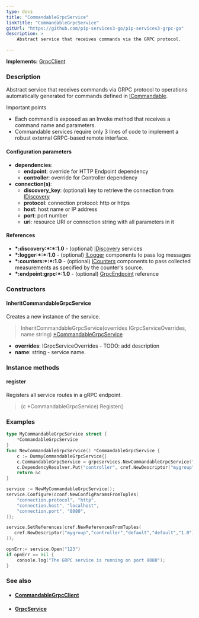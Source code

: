 ```yaml
---
type: docs
title: "CommandableGrpcService"
linkTitle: "CommandableGrpcService"
gitUrl: "https://github.com/pip-services3-go/pip-services3-grpc-go"
description: > 
    Abstract service that receives commands via the GRPC protocol.

---
```


**Implements:** [GrpcClient](../grpc_client)


### Description

Abstract service that receives commands via GRPC protocol
to operations automatically generated for commands defined in [ICommandable](../../../commons/commands/icommandable).

Important points

- Each command is exposed as an Invoke method that receives a command name and parameters.
- Commandable services require only 3 lines of code to implement a robust external
GRPC-based remote interface.

#### Configuration parameters

- **dependencies**:    
    - **endpoint**: override for HTTP Endpoint dependency    
    - **controller**: override for Controller dependency    
- **connection(s)**:    
    - **discovery_key**: (optional) key to retrieve the connection from [IDiscovery](../../../components/connect/idiscovery)    
    - **protocol**: connection protocol: http or https    
    - **host**: host name or IP address    
    - **port**: port number    
    - **uri**: resource URI or connection string with all parameters in it    
#### References
- **\*:discovery:\*:\*:1.0** - (optional) [IDiscovery](../../../components/connect/idiscovery) services
- **\*:logger:\*:\*:1.0** - (optional) [ILogger](../../../components/log/ilogger) components to pass log messages
- **\*:counters:\*:\*:1.0** - (optional) [ICounters](../../../components/count/icounters) components to pass collected measurements as specified by the counter's source.
- **\*:endpoint:grpc:*:1.0** - (optional) [GrpcEndpoint](../grpc_endpoint) reference

### Constructors

#### InheritCommandableGrpcService
Creates a new instance of the service.

> InheritCommandableGrpcService(overrides IGrpcServiceOverrides, name string) [*CommandableGrpcService]()

- **overrides**: IGrpcServiceOverrides - TODO: add description
- **name**: string - service name.


### Instance methods

#### register
Registers all service routes in a gRPC endpoint.

> (c *CommandableGrpcService) Register()


### Examples

```go
type MyCommandableGrpcService struct {
    *CommandableGrpcService
}
func NewCommandableGrpcService() *CommandableGrpcService {
    c := DummyCommandableGrpcService{}
    c.CommandableGrpcService = grpcservices.NewCommandableGrpcService("myservice")
    c.DependencyResolver.Put("controller", cref.NewDescriptor("mygroup", "controller", "default", "*", "*"))
    return &c
}

service := NewMyCommandableGrpcService();
service.Configure(cconf.NewConfigParamsFromTuples(
    "connection.protocol", "http",
    "connection.host", "localhost",
    "connection.port", "8080",
));

service.SetReferences(cref.NewReferencesFromTuples(
   cref.NewDescriptor("mygroup","controller","default","default","1.0"), controller
));

opnErr:= service.Open("123")
if opnErr == nil {
    console.log("The GRPC service is running on port 8080");
}
```


### See also
- #### [CommandableGrpcClient](../../clients/commandable_grpc_client)
- #### [GrpcService](../grpc_service)

 
